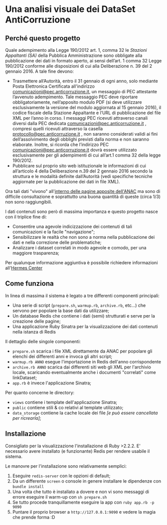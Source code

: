 # Una analisi visuale dei DataSet AntiCorruzione

## Perché questo progetto

Quale adempimento alla Legge 190/2012 art. 1, comma 32 le *Stazioni Appaltanti (SA)* della Pubblica Amministrazione sono obbligate alla pubblicazione dei dati in formato aperto, ai sensi dell’art. 1 comma 32 Legge 190/2012 conforme alle disposizioni di cui alla Deliberazione n. 39 del 2 gennaio 2016. A tale fine devono:

* Trasmettere all’Autorità, entro il 31 gennaio di ogni anno, solo mediante Posta Elettronica Certificata all'indirizzo comunicazioni@pec.anticorruzione.it, un messaggio di PEC attestante l’avvenuto adempimento. Tale messaggio PEC deve riportare obbligatoriamente, nell’apposito modulo PDF (si deve utilizzare esclusivamente la versione del modulo aggiornata al 15 gennaio 2016), il codice fiscale della Stazione Appaltante e l’URL di pubblicazione del file XML per l’anno  in corso. I messaggi PEC ricevuti attraverso canali diversi dalla PEC dedicata comunicazioni@pec.anticorruzione.it , compresi quelli ricevuti attraverso la casella protocollo@pec.anticorruzione.it , non saranno considerati validi ai fini dell’assolvimento degli obblighi previsti dalla norma e non saranno elaborate. Inoltre, si ricorda che l’indirizzo PEC comunicazioni@pec.anticorruzione.it dovrà essere utilizzato esclusivamente per gli adempimenti di cui all’art.1 comma 32 della legge 190/2012.
* Pubblicare sul proprio sito web istituzionale le informazioni di cui all’articolo 4 della Deliberazione n.39 del 2 gennaio 2016 secondo la struttura e le modalità definite dall’Autorità (vedi specifiche tecniche aggiornate per la pubblicazione dei dati in file XML).

Ora tali dati "vivono" all'[interno delle pagine apposite dell'ANAC](http://dati.anticorruzione.it/#/l190) ma sono di difficile consultazione e soprattutto una buona quantità di queste (circa 1/3) non sono raggiungibili.  
  
I dati contenuti sono però di massima importanza e questo progetto nasce con il triplice fine di:

* Consentire una agevole indicizzazione dei contenuti di tali comunicazioni e la facile "navigazione";
* Sensibilizzare le realtà che non sono a norma nella pubblicazione dei dati e nella correzione delle problematiche;
* Analizzare i dataset correlati in modo agevole e comodo, per una maggiore trasparenza; 

Per qualunque informazione aggiuntiva è possibile richiedere informazioni all'[Hermes Center](http://hermescenter.org)

## Come funziona

In linea di massima il sistema è legato a tre differenti componenti principali:

* Una serie di script (`prepare.sh`, `warmup.rb`, `archive.rb`, etc...) che servono per popolare la base dati da utilizzare;
* Un database Redis che contiene i dati (semi) strutturati e serve per la creazione delle pagine;
* Una applicazione Ruby Sinatra per la visualizzazione dei dati contenuti nella istanza di Redis

Il dettaglio delle singole componenti:

* `prepare.sh` scarica i file XML direttamente da ANAC per popolare gli elenchi dei differenti anni e invoca gli altri script;
* `warmup.rb ANNO` esegue l'importazione in Redis dell'anno corrispondente
* `archive.rb ANNO` scarica dai differenti siti web gli XML per l'archivio locale, scaricando eventualmente anche i documenti "correlati" come linkDataset;
* `app.rb` è invece l'applicazione Sinatra;

Per quanto concerne le directory:

* `views` contiene i template dell'applicazione Sinatra;
* `public` contiene stili & co relativi al template utilizzato;
* `data_storage` contiene la cache locale dei file *[e può essere cancellata per ricrearla]*;


## Installazione

Consigliato per la visualizzazione l'installazione di Ruby >2.2.2. E' necessario avere installato (e funzionante) Redis per rendere usabile il sistema.
  
Le manovre per l'installazione sono relativamente semplici:

1. Eseguire `redis-server` con le opzioni di default;
1. Da un differente `screen` o console in genere installare le dipendenze con `bundle install`
1. Una volta che tutto è installato a dovere e non vi sono messaggi di errore eseguire il warm-up con `sh prepare.sh`
1. Se tutto procede tranquillamente eseguire la app con `ruby app.rb -p 9090`
1. Puntare il proprio browser a `http://127.0.0.1:9090` e vedere la magia che prende forma :D
